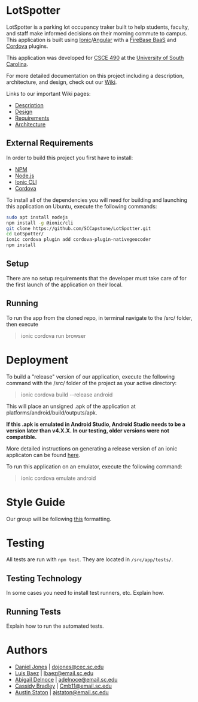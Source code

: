 # LotSpotter

LotSpotter is a parking lot occupancy traker built to help students, faculty, and
staff make informed decisions on their morning commute to campus. This application 
is built using [Ionic](https://ionicframework.com/)/[Angular](https://angular.io/) with a [FireBase BaaS](https://firebase.google.com/) and [Cordova](https://cordova.apache.org/plugins/) plugins.

This application was developed for [CSCE 490](https://capstone.cse.sc.edu/) at the [University of South Carolina](https://sc.edu/).

For more detailed documentation on this project including a description, architecture, and design, check out our [Wiki](https://github.com/SCCapstone/LotSpotter/wiki).

Links to our important Wiki pages:

* [Description](https://github.com/SCCapstone/LotSpotter/wiki/Project-Description)
* [Design](https://github.com/SCCapstone/LotSpotter/wiki/Design)
* [Requirements](https://github.com/SCCapstone/LotSpotter/wiki/Requirements)
* [Architecture](https://github.com/SCCapstone/LotSpotter/wiki/Architecture)


## External Requirements

In order to build this project you first have to install:

* [NPM](https://www.npmjs.com/)
* [Node.js](https://nodejs.org/en/)
* [Ionic CLI](https://ionicframework.com/docs/cli)
* [Cordova](https://cordova.apache.org/plugins/)

To install all of the dependencies you will need for building and launching this application on Ubuntu, execute the following commands:
```bash
sudo apt install nodejs
npm install -g @ionic/cli
git clone https://github.com/SCCapstone/LotSpotter.git
cd LotSpotter/
ionic cordova plugin add cordova-plugin-nativegeocoder
npm install
```

## Setup

There are no setup requirements that the developer must take care of for the first launch of the application on their local.

## Running

To run the app from the cloned repo, in terminal navigate to the /src/ folder, then execute

> ionic cordova run browser

# Deployment

To build a "release" version of our application, execute the following command with the /src/ folder of the project as your active directory:
> ionic cordova build --release android

This will place an unsigned .apk of the application at platforms/android/build/outputs/apk.

**If this .apk is emulated in Android Studio, Android Studio needs to be a version later than v4.X.X. In our testing, older versions were not compatible.**
 
More detailed instructions on generating a release version of an ionic applicaton can be found [here](https://ionicframework.com/docs/v1/guide/publishing.html).

To run this application on an emulator, execute the following command:
> ionic cordova emulate android

# Style Guide
Our group will be following [this](https://basarat.gitbook.io/typescript/styleguide)
formatting.

# Testing

All tests are run with `npm test`. They are located in `/src/app/tests/`.

## Testing Technology

In some cases you need to install test runners, etc. Explain how.

## Running Tests

Explain how to run the automated tests.

# Authors

 * [Daniel Jones](https://github.com/Dojones98) | dojones@cec.sc.edu
 * [Luis Baez](https://github.com/AnadamaBread) | lbaez@email.sc.edu
 * [Abigail Delnoce](https://github.com/adelnoce) | adelnoce@email.sc.edu
 * [Cassidy Bradley](https://github.com/cassidybradley99) | Cmb11@email.sc.edu
 * [Austin Staton](https://github.com/aj-staton) | ajstaton@email.sc.edu
